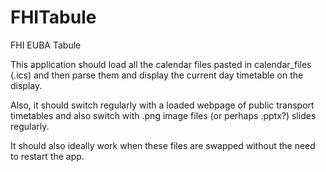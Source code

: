 # FHITabule
FHI EUBA Tabule

This application should load all the calendar files pasted in calendar_files (.ics) and then parse them and display the current day timetable on the display.

Also, it should switch regularly with a loaded webpage of public transport timetables and also switch with .png image files (or perhaps .pptx?) slides regularly.

It should also ideally work when these files are swapped without the need to restart the app.
